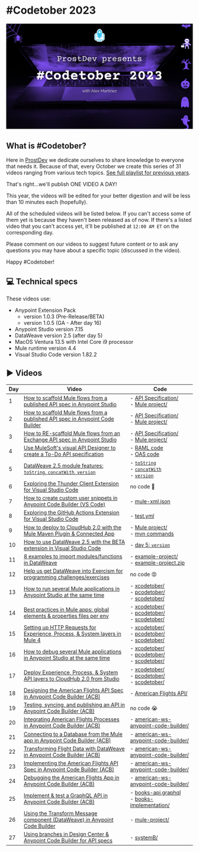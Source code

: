 # #Codetober 2023

<p align="center">
    <img src="/images/coverimage.png" width="800">
</p>

## What is #Codetober?

Here in [ProstDev](https://www.prostdev.com/) we dedicate ourselves to share knowledge to everyone that needs it. Because of that, every October we create this series of 31 videos ranging from various tech topics. [See full playlist for previous years](https://www.youtube.com/playlist?list=PLb61lESgk6hhKwJpM565UJVS5CxVZ4D1u).

That's right...we'll publish ONE VIDEO A DAY!

This year, the videos will be edited for your better digestion and will be less than 10 minutes each (hopefully).

All of the scheduled videos will be listed below. If you can't access some of them yet is because they haven't been released as of now. If there's a listed video that you can't access yet, it'll be published at `12:00 AM ET` on the corresponding day.

Please comment on our videos to suggest future content or to ask any questions you may have about a specific topic (discussed in the video).

Happy #Codetober!

## 💻 Technical specs

These videos use:

- Anypoint Extension Pack 
  - version 1.0.3 (Pre-Release/BETA)
  - version 1.0.5 (GA - After day 16)
- Anypoint Studio version 7.15 
- DataWeave version 2.5 (after day 5)
- MacOS Ventura 13.5 with Intel Core i9 processor
- Mule runtime version 4.4 
- Visual Studio Code version 1.82.2

## ▶️ Videos

| Day | Video | Code
|-|-|-
| 1 | [How to scaffold Mule flows from a published API spec in Anypoint Studio](https://youtu.be/PHfN7Ah9mpc) | - [API Specification/](/day1/api-spec/)</br>- [Mule project/](/day1/mule-app/)
| 2 | [How to scaffold Mule flows from a published API spec in Anypoint Code Builder](https://youtu.be/59PQL1FfM_g) | - [API Specification/](/day2/api-spec/)</br>- [Mule project/](/day2/mule-app/)
| 3 | [How to RE-scaffold Mule flows from an Exchange API spec in Anypoint Studio](https://youtu.be/Wl9D72kBjso) | - [API Specification/](/day3/api-spec/)</br>- [Mule project/](/day3/mule-app/)
| 4 | [Use MuleSoft's visual API Designer to create a To-Do API specification](https://youtu.be/8TqtcafHNT8) | - [RAML code](/day4/api.raml)</br>- [OAS code](/day4/api.json)
| 5 | [DataWeave 2.5 module features: `toString`, `concatWith`, `version`](https://youtu.be/CY2WeiTAgvk) | - [`toString`](https://dataweave.mulesoft.com/learn/playground?projectMethod=GHRepo&repo=ProstDev%2Fcodetober23&path=day5%2FtoString)</br>- [`concatWith`](https://dataweave.mulesoft.com/learn/playground?projectMethod=GHRepo&repo=ProstDev%2Fcodetober23&path=day5%2FconcatWith)</br>- [`version`](https://dataweave.mulesoft.com/learn/playground?projectMethod=GHRepo&repo=ProstDev%2Fcodetober23&path=day5%2Fversion)
| 6 | [Exploring the Thunder Client Extension for Visual Studio Code](https://youtu.be/oIN0tLa8zQ4) | no code 🥹
| 7 | [How to create custom user snippets in Anypoint Code Builder (VS Code)](https://youtu.be/pVJuvrf1_tM) | - [mule-xml.json](/day7/mule-xml.json)
| 8 | [Exploring the GitHub Actions Extension for Visual Studio Code](https://youtu.be/COXOGBnmsSI) | - [test.yml](/day8/test.yml)
| 9 | [How to deploy to CloudHub 2.0 with the Mule Maven Plugin & Connected App](https://youtu.be/r3V81EgFdGY) | - [Mule project/](/day9/mymuleapp/)</br>- [mvn commands](/day9/commands.md)
| 10 | [How to use DataWeave 2.5 with the BETA extension in Visual Studio Code](https://youtu.be/x_g-v6gJnbY) | - [day 5: `version`](https://dataweave.mulesoft.com/learn/playground?projectMethod=GHRepo&repo=ProstDev%2Fcodetober23&path=day5%2Fversion)
| 11 | [8 examples to import modules/functions in DataWeave](https://youtu.be/Uzz2_yO-DJQ) | - [example-project/](/day11/example-project/)</br>- [example-project.zip](/day11/example-project.zip)
| 12 | [Help us get DataWeave into Exercism for programming challenges/exercises](https://youtu.be/svRDoS1UbOY) | no code 😡
| 13 | [How to run several Mule applications in Anypoint Studio at the same time](https://youtu.be/45XW5Gu4Pgo) | - [xcodetober/](/day13/xcodetober/)</br>- [pcodetober/](/day13/pcodetober/)</br>- [scodetober/](/day13/scodetober/)
| 14 | [Best practices in Mule apps: global elements & properties files per env](https://youtu.be/vccXdAiup3o) | - [xcodetober/](/day14/xcodetober/)</br>- [pcodetober/](/day14/pcodetober/)</br>- [scodetober/](/day14/scodetober/)
| 15 | [Setting up HTTP Requests for Experience, Process, & System layers in Mule 4](https://youtu.be/vjuS_o12FMA) | - [xcodetober/](/day15/xcodetober/)</br>- [pcodetober/](/day15/pcodetober/)</br>- [scodetober/](/day15/scodetober/)
| 16 | [How to debug several Mule applications in Anypoint Studio at the same time](https://youtu.be/KwlV7BC8lOY) | - [xcodetober/](/day16/xcodetober/)</br>- [pcodetober/](/day16/pcodetober/)</br>- [scodetober/](/day16/scodetober/)
| 17 | [Deploy Experience, Process, & System API layers to CloudHub 2.0 from Studio](https://youtu.be/s9Vd31XAPRM) | - [xcodetober/](/day17/xcodetober/)</br>- [pcodetober/](/day17/pcodetober/)</br>- [scodetober/](/day17/scodetober/)
| 18 | [Designing the American Flights API Spec in Anypoint Code Builder (ACB)](https://youtu.be/Plmry5Usq5U) | - [American Flights API/](/day18/American%20Flights%20API/)
| 19 | [Testing, syncing, and publishing an API in Anypoint Code Builder (ACB)](https://youtu.be/mLm34YPn180) | no code 😭
| 20 | [Integrating American Flights Processes in Anypoint Code Builder (ACB)](https://youtu.be/hAHosASL-cA) | - [american-ws-anypoint-code-builder/](/day20/american-ws-anypoint-code-builder/)
| 21 | [Connecting to a Database from the Mule app in Anypoint Code Builder (ACB)](https://youtu.be/PFrBliD2W7I) | - [american-ws-anypoint-code-builder/](/day21/american-ws-anypoint-code-builder/)
| 22 | [Transforming Flight Data with DataWeave in Anypoint Code Builder (ACB)](https://youtu.be/62w45KzekXM) | - [american-ws-anypoint-code-builder/](/day22/american-ws-anypoint-code-builder/)
| 23 | [Implementing the American Flights API Spec in Anypoint Code Builder (ACB)](https://youtu.be/UxDPOjUZUCg) | - [american-ws-anypoint-code-builder/](/day23/american-ws-anypoint-code-builder/)
| 24 | [Debugging the American Flights App in Anypoint Code Builder (ACB)](https://youtu.be/DZGkrtxTyNY) | - [american-ws-anypoint-code-builder/](/day24/american-ws-anypoint-code-builder/)
| 25 | [Implement & test a GraphQL API in Anypoint Code Builder (ACB)](https://youtu.be/la0GM2KUbio) | - [books-api.graphql](/day25/books-api.graphql)</br>- [books-implementation/](/day25/books-implementation/)
| 26 | [Using the Transform Message component (DataWeave) in Anypoint Code Builder](https://youtu.be/v7Qv3s_RDK0) | - [mule-project/](/day26/mule-project/)
| 27 | [Using branches in Design Center & Anypoint Code Builder for API specs](https://youtu.be/imPeV-JJrmc) | - [systemB/](/day27/systemB/)